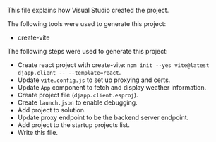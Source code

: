 This file explains how Visual Studio created the project.

The following tools were used to generate this project:
- create-vite

The following steps were used to generate this project:
- Create react project with create-vite: `npm init --yes vite@latest djapp.client -- --template=react`.
- Update `vite.config.js` to set up proxying and certs.
- Update `App` component to fetch and display weather information.
- Create project file (`djapp.client.esproj`).
- Create `launch.json` to enable debugging.
- Add project to solution.
- Update proxy endpoint to be the backend server endpoint.
- Add project to the startup projects list.
- Write this file.
